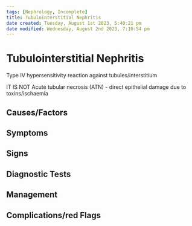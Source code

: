 ```yaml
---
tags: [Nephrology, Incomplete]
title: Tubulointerstitial Nephritis
date created: Tuesday, August 1st 2023, 5:40:21 pm
date modified: Wednesday, August 2nd 2023, 7:10:54 pm
---
```



# Tubulointerstitial Nephritis

Type IV hypersensitivity reaction against tubules/interstitium

IT IS NOT Acute tubular necrosis (ATN) - direct epithelial damage due to toxins/ischaemia

## Causes/Factors

## Symptoms

## Signs

## Diagnostic Tests

## Management

## Complications/red Flags
